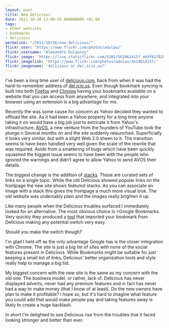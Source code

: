 ```yaml
---
layout: post
title: New Delicious
date: 2011-10-26 12:00:59.000000000 +01:00
tags:
- other websites
- bookmarks
- delicious
permalink: "/2011/10/26/new-delicious/"
flickr_user: 'https://www.flickr.com/photos/adulau/'
flickr_username: "Alexandre Dulaunoy"
flickr_image: 'https://live.staticflickr.com/5301/5610614157_e69f61f829_w.jpg'
flickr_imagelink: 'https://www.flickr.com/photos/adulau/5610614157/'
flickr_imagename: 'delicious or del.icio.us?'
---
```

I've been a long time user of [delicious.com](http://www.delicious.com), back from when it was had
the hard-to-remember address of [del.icio.us](http://del.icio.us/). Even though bookmark syncing is
built into both [Firefox](https://services.mozilla.com/) and
[Chrome](http://www.google.co.uk/support/chrome/bin/answer.py?answer=185277) having your bookmarks
available on a website that you can access from anywhere, and integrated into your browser using an extension
is a big advantage for me.

Recently the was some cause for concern as Yahoo decided they wanted to offload the site. As it had been a
Yahoo property for a long time anyone taking it on would have a big job just to extricate it from Yahoo's
infrastructure. [AVOS](http://avos.com/), a new venture from the founders of YouTube took the
plunge.n Several months on and the site suddenly relaunched. Superficially it looks very similar, but with a
slight Web 2.0 sheen to it. The transition seems to have been handled very well given the scale of the rewrite
that was required. Aside from a smattering of bugs which have been quickly squashed the biggest issue seems to
have been with the people who ignored the warnings and didn't agree to allow Yahoo to send AVOS their details.

The biggest change is the addition of [stacks](http://delicious.com/help#stack). These are curated
sets of links on a single topic. While the old Delicious showed popular links on the frontpage the new site
shows featured stacks. As you can associate an image with a stack this gives the frontpage a much more visual
look. The old website was undeniably plain and the images really brighten it up.

Like many people when the Delicious troubles surfaced I immediately looked for an alternative. The most
obvious choice is >Google Bookmarks</a>. Very quickly they produced a
[tool](https://www.google.com/bookmarks/deliciousimport) that imported your bookmark from Delicious
making any potential switch very easy.

Should you make the switch though?

I'm glad I held off as the only advantage Google has is the closer integration with Chrome. The site is just a
big list of sites with none of the social features present in Delicious. While Bookmarks might be suitable for
just keeping a small list of links, Delicious' better organization tools and style really help to manage a big
list.

My biggest concern with the new site is the same as my concern with the old one. The business model, or
rather, lack of. Delicious has never displayed adverts, never had any premium features and in fact has never
had a way to make money (that I know of at least). Do the new owners have plan to make it profitable? I hope
so, but it's hard to imagine what feature you could add that would make people pay and taking features away is
likely to create a huge backlash.

In short I'm delighted to see Delicious rise from the troubles that it faced looking stronger and better than
ever.

